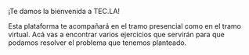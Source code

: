 ¡Te damos la bienvenida a TEC.LA!

Esta plataforma te acompañará en el tramo presencial como en el tramo virtual. Acá vas a encontrar varios ejercicios que servirán para que podamos resolver el problema que tenemos planteado.